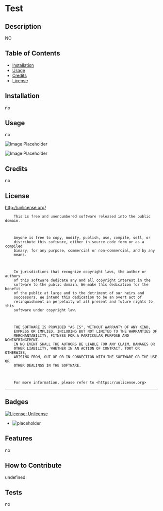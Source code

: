 # Test
  
  ## Description
  NO
  
  ## Table of Contents
  - [Installation](#installation)
  - [Usage](#usage)
  - [Credits](#credits)
  - [License](#license)
  
  ## Installation
  
  no
  
  ## Usage
  
  no
  
  ![Image Placeholder]()
  
  ![Image Placeholder]()
  
  ## Credits
  
  no
  
  ## License
  
  http://unlicense.org/
  
        This is free and unencumbered software released into the public domain.

        

        Anyone is free to copy, modify, publish, use, compile, sell, or
        distribute this software, either in source code form or as a compiled
        binary, for any purpose, commercial or non-commercial, and by any
        means.

        

        In jurisdictions that recognize copyright laws, the author or authors
        of this software dedicate any and all copyright interest in the
        software to the public domain. We make this dedication for the benefit
        of the public at large and to the detriment of our heirs and
        successors. We intend this dedication to be an overt act of
        relinquishment in perpetuity of all present and future rights to this
        software under copyright law.

        

        THE SOFTWARE IS PROVIDED "AS IS", WITHOUT WARRANTY OF ANY KIND,
        EXPRESS OR IMPLIED, INCLUDING BUT NOT LIMITED TO THE WARRANTIES OF
        MERCHANTABILITY, FITNESS FOR A PARTICULAR PURPOSE AND NONINFRINGEMENT.
        IN NO EVENT SHALL THE AUTHORS BE LIABLE FOR ANY CLAIM, DAMAGES OR
        OTHER LIABILITY, WHETHER IN AN ACTION OF CONTRACT, TORT OR OTHERWISE,
        ARISING FROM, OUT OF OR IN CONNECTION WITH THE SOFTWARE OR THE USE OR
        OTHER DEALINGS IN THE SOFTWARE.

        

        For more information, please refer to <https://unlicense.org>
  ---
  
  ## Badges
  [![License: Unlicense](https://img.shields.io/badge/license-Unlicense-blue.svg)](http://unlicense.org/)
  
  - ![placeholder]()
  
  ## Features
  
  no
  
  ## How to Contribute
  
  undefined
  
  ## Tests
  
  no
  